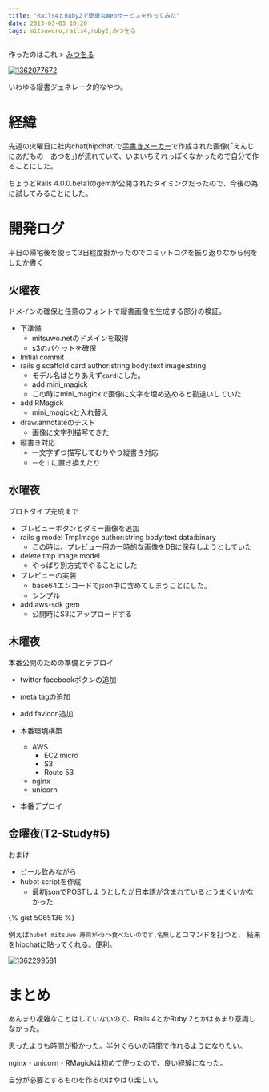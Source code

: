 ```yaml
---
title: "Rails4とRuby2で簡単なWebサービスを作ってみた"
date: 2013-03-03 16:20
tags: mitsuworu,rails4,ruby2,みつをる
---
```


作ったのはこれ > [みつをる](http://mitsuwo.net/)

[![1362077672](https://s3-ap-northeast-1.amazonaws.com/mitsuwo/images/cards/1362077672.png)](http://mitsuwo.net/cards/1)

いわゆる縦書ジェネレータ的なやつ。


# 経緯
先週の火曜日に社内chat(hipchat)で[手書きメーカー](http://tegaki-maker.com/)で作成された画像(「えんじにあだもの　あつを」)が流れていて、いまいちそれっぽくなかったので自分で作ることにした。

ちょうどRails 4.0.0.beta1のgemが公開されたタイミングだったので、今後の為に試してみることにした。

# 開発ログ
平日の帰宅後を使って3日程度掛かったのでコミットログを振り返りながら何をしたか書く

## 火曜夜
ドメインの確保と任意のフォントで縦書画像を生成する部分の検証。

- 下準備
    - mitsuwo.netのドメインを取得
    - s3のバケットを確保
- Initial commit
- rails g scaffold card author:string body:text image:string
    - モデル名はとりあえず`card`にした。
    - add mini_magick
    - この時はmini_magickで画像に文字を埋め込めると勘違いしていた
- add RMagick
    - mini_magickと入れ替え
- draw.annotateのテスト
    - 画像に文字列描写できた
- 縦書き対応
    - 一文字ずつ描写してむりやり縦書き対応
    - `ー`を`｜`に置き換えたり

## 水曜夜
プロトタイプ完成まで

- プレビューボタンとダミー画像を追加
- rails g model TmpImage author:string body:text data:binary
    - この時は、プレビュー用の一時的な画像をDBに保存しようとしていた
- delete tmp image model
    - やっぱり別方式でやることにした
- プレビューの実装
    - base64エンコードでjson中に含めてしまうことにした。
    - シンプル
- add aws-sdk gem
    - 公開時にS3にアップロードする

## 木曜夜
本番公開のための準備とデプロイ

- twitter facebookボタンの追加
- meta tagの追加
- add favicon追加
- 本番環境構築
    - AWS
        - EC2 micro
        - S3
        - Route 53
    - nginx
    - unicorn

- 本番デプロイ

## 金曜夜(T2-Study#5)
おまけ

- ビール飲みながら
- hubot scriptを作成
    - 最初jsonでPOSTしようとしたが日本語が含まれているとうまくいかなかった

{% gist 5065136 %}

例えば`hubot mitsuwo 寿司が<br>食べたいのです,名無し`とコマンドを打つと、
結果をhipchatに貼ってくれる。便利。

[![1362299581](https://s3-ap-northeast-1.amazonaws.com/mitsuwo/images/cards/1362299581.png)](http://mitsuwo.net/cards/52)

# まとめ
あんまり複雑なことはしていないので、Rails 4とかRuby 2とかはあまり意識しなかった。

思ったよりも時間が掛かった。半分ぐらいの時間で作れるようになりたい。

nginx・unicorn・RMagickは初めて使ったので、良い経験になった。

自分が必要とするものを作るのはやはり楽しい。